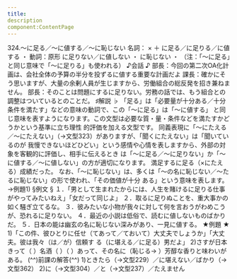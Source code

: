 ```yaml
---
title:
description
component:ContentPage
---
```



324.～に足る／～に値する／～に恥じない
名詞： × ＋ に足る／に足りる／に値する ・ 動詞：原形 に足りない／に値しない ・ に恥じない ・
（注：「～に足る」と同じ意味で「～に足りる」も使われる）
♪会話 ♪
部長：今回の第二次OA化計画は、会社全体の予算の半分を投ずるに値する重要な計画だよ 課長：確かにそう思いますが、大量の余剰人員が生じますから、労働組合の総反発を招き兼ねません。 部長：そのことは問題にするに足りない。労務の話では、もう組合との調整はついているとのことだ。
♯解説 ♭
「足る」は「必要量が十分ある／十分条件を満たす」などの意味の動詞で、この「～に足る」は「～に値する」 と同じ意味を表すようになります。この文型は必要な質・量・条件などを満たすかどうかという基準に立ち理性 的評価を加える文型です。
同義表現に「～にたえる／～にたえない」（→文型323）がありますが、「聞くにたえない」は「聞いているのが 我慢できないほどひどい」という感情や心情を表しますから、外部の対象を客観的に評価し、相手に伝えるとき は「～に足る／～に足りない」か「～に値する／～に値しない」の方が適切になります。
満足するに足る（×にたえる）成績だった。 なお、「～に恥じない」は、多くは「～の名に恥じない／～たるに恥じない」の形で使われ、「その価値が十分
ある」という意味を表します。→例題1)
§例文 §
１．「男として生まれたからには、人生を賭けるに足りる仕事がやってみたいねえ」「女だって同じよ」
２．取るに足りぬことを、重大事かの如く騒ぎ立てるな。
３．彼みたいな小物が我々に対して何を言おうがわめこうが、恐れるに足りない。
４．最近の小説は低俗で、読むに値しないものばかりだ。
５．日本の能は幽玄の名に恥じない深みがあり、一見に値する。
★例題 ★
1)「この件、彼ひとりに任せ（てあって／ておいて）大丈夫でしょうか」「大丈夫。彼は我々（は／が）信頼す る（に堪える／に足る）男だよ」
2)さすが日本きって（ ）名酒（ ）（ ）あって、その名に（恥じる→ ）芳醇な香りと味わいがある。
(^^)前課の解答(^^)
1)ときたら（→文型229）／に堪えない／ばかり（→文型362）
2)に（→文型304）／と（→文型237）／たえません
